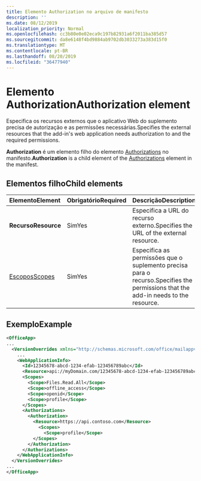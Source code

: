 ```yaml
---
title: Elemento Authorization no arquivo de manifesto
description: ''
ms.date: 08/12/2019
localization_priority: Normal
ms.openlocfilehash: cc3b80e0e02eca9c197b82931a6f2011ba385d57
ms.sourcegitcommit: da8e6148f4bd9884ab9702db3033273a383d15f0
ms.translationtype: MT
ms.contentlocale: pt-BR
ms.lasthandoff: 08/20/2019
ms.locfileid: "36477940"
---
```

# <a name="authorization-element"></a><span data-ttu-id="f48fb-102">Elemento Authorization</span><span class="sxs-lookup"><span data-stu-id="f48fb-102">Authorization element</span></span>

<span data-ttu-id="f48fb-103">Especifica os recursos externos que o aplicativo Web do suplemento precisa de autorização e as permissões necessárias.</span><span class="sxs-lookup"><span data-stu-id="f48fb-103">Specifies the external resources that the add-in's web application needs authorization to and the required permissions.</span></span>

<span data-ttu-id="f48fb-104">**Authorization** é um elemento filho do elemento [Authorizations](authorizations.md) no manifesto.</span><span class="sxs-lookup"><span data-stu-id="f48fb-104">**Authorization** is a child element of the [Authorizations](authorizations.md) element in the manifest.</span></span>

## <a name="child-elements"></a><span data-ttu-id="f48fb-105">Elementos filho</span><span class="sxs-lookup"><span data-stu-id="f48fb-105">Child elements</span></span>

|  <span data-ttu-id="f48fb-106">Elemento</span><span class="sxs-lookup"><span data-stu-id="f48fb-106">Element</span></span> |  <span data-ttu-id="f48fb-107">Obrigatório</span><span class="sxs-lookup"><span data-stu-id="f48fb-107">Required</span></span>  |  <span data-ttu-id="f48fb-108">Descrição</span><span class="sxs-lookup"><span data-stu-id="f48fb-108">Description</span></span>  |
|:-----|:-----|:-----|
|  <span data-ttu-id="f48fb-109">**Recurso**</span><span class="sxs-lookup"><span data-stu-id="f48fb-109">**Resource**</span></span>  |  <span data-ttu-id="f48fb-110">Sim</span><span class="sxs-lookup"><span data-stu-id="f48fb-110">Yes</span></span>   |  <span data-ttu-id="f48fb-111">Especifica a URL do recurso externo.</span><span class="sxs-lookup"><span data-stu-id="f48fb-111">Specifies the URL of the external resource.</span></span>|
|  [<span data-ttu-id="f48fb-112">Escopos</span><span class="sxs-lookup"><span data-stu-id="f48fb-112">Scopes</span></span>](scopes.md)                |  <span data-ttu-id="f48fb-113">Sim</span><span class="sxs-lookup"><span data-stu-id="f48fb-113">Yes</span></span>  |  <span data-ttu-id="f48fb-114">Especifica as permissões que o suplemento precisa para o recurso.</span><span class="sxs-lookup"><span data-stu-id="f48fb-114">Specifies the permissions that the add-in needs to the resource.</span></span>  |

## <a name="example"></a><span data-ttu-id="f48fb-115">Exemplo</span><span class="sxs-lookup"><span data-stu-id="f48fb-115">Example</span></span>

```xml
<OfficeApp>
...
  <VersionOverrides xmlns="http://schemas.microsoft.com/office/mailappversionoverrides" xsi:type="VersionOverridesV1_0">
    ...
    <WebApplicationInfo>
      <Id>12345678-abcd-1234-efab-123456789abc</Id>
      <Resource>api://myDomain.com/12345678-abcd-1234-efab-123456789abc</Resource>
      <Scopes>
        <Scope>Files.Read.All</Scope>
        <Scope>offline_access</Scope>
        <Scope>openid</Scope>
        <Scope>profile</Scope>
      </Scopes>
      <Authorizations>
        <Authorization>
          <Resource>https://api.contoso.com</Resource>
            <Scopes>
              <Scope>profile</Scope>
          </Scopes>
        </Authorization>
      </Authorizations>
    </WebApplicationInfo>
  </VersionOverrides>
...
</OfficeApp>
```
